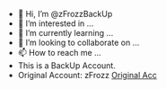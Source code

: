 - 👋 Hi, I’m @zFrozzBackUp
- 👀 I’m interested in ...
- 🌱 I’m currently learning ...
- 💞️ I’m looking to collaborate on ...
- 📫 How to reach me ...
- This is a BackUp Account.
- Original Account: zFrozz <a href="https://github.com/zFrozz">Original Acc</a>

<!---
zFrozzBackUp/zFrozzBackUp is a ✨ special ✨ repository because its `README.md` (this file) appears on your GitHub profile.
You can click the Preview link to take a look at your changes.
--->

